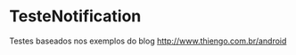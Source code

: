 TesteNotification
=================
Testes baseados nos exemplos do blog http://www.thiengo.com.br/android
